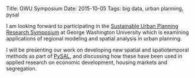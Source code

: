 Title: GWU Symposium
Date: 2015-10-05
Tags: big data, urban planning, pysal


I am looking forward to participating in the [Sustainable Urban Planning Research Symposium](https://cps.gwu.edu/gws-sustainable-urban-planning-research-symposium) at George Washington University which is examining applications of regional modeling and spatial analysis in urban planning.

I will be presenting our work on developing new spatial and spatiotemporal methods as part of [PySAL](Http://PySAL.org), and discussing how these have been used in applied research on economic development, housing markets and segregation.
